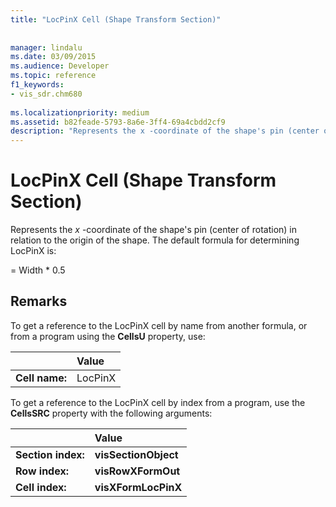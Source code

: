 ```yaml
---
title: "LocPinX Cell (Shape Transform Section)"
 
 
manager: lindalu
ms.date: 03/09/2015
ms.audience: Developer
ms.topic: reference
f1_keywords:
- vis_sdr.chm680
 
ms.localizationpriority: medium
ms.assetid: b82feade-5793-8a6e-3ff4-69a4cbdd2cf9
description: "Represents the x -coordinate of the shape's pin (center of rotation) in relation to the origin of the shape. The default formula for determining LocPinX is:"
---
```


# LocPinX Cell (Shape Transform Section)

Represents the  *x*  -coordinate of the shape's pin (center of rotation) in relation to the origin of the shape. The default formula for determining LocPinX is: 
  
= Width \* 0.5
  
## Remarks

To get a reference to the LocPinX cell by name from another formula, or from a program using the **CellsU** property, use: 
  
||Value |
|:-----|:-----|
| **Cell name:**  <br/> | LocPinX  <br/> |
   
To get a reference to the LocPinX cell by index from a program, use the **CellsSRC** property with the following arguments: 
  
||Value |
|:-----|:-----|
| **Section index:**  <br/> |**visSectionObject** <br/> |
| **Row index:**  <br/> |**visRowXFormOut** <br/> |
| **Cell index:**  <br/> |**visXFormLocPinX** <br/> |
   

